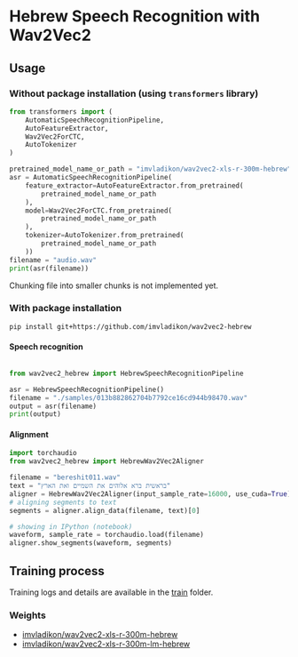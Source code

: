 
# Hebrew Speech Recognition with Wav2Vec2


## Usage

### Without package installation (using `transformers` library)


```python
from transformers import (
    AutomaticSpeechRecognitionPipeline,
    AutoFeatureExtractor,
    Wav2Vec2ForCTC,
    AutoTokenizer
)

pretrained_model_name_or_path = "imvladikon/wav2vec2-xls-r-300m-hebrew"
asr = AutomaticSpeechRecognitionPipeline(
    feature_extractor=AutoFeatureExtractor.from_pretrained(
        pretrained_model_name_or_path
    ),
    model=Wav2Vec2ForCTC.from_pretrained(
        pretrained_model_name_or_path
    ),
    tokenizer=AutoTokenizer.from_pretrained(
        pretrained_model_name_or_path
    ))
filename = "audio.wav"
print(asr(filename))
```
Chunking file into smaller chunks is not implemented yet. 

### With package installation

```bash
pip install git+https://github.com/imvladikon/wav2vec2-hebrew
```

#### Speech recognition

```python

from wav2vec2_hebrew import HebrewSpeechRecognitionPipeline

asr = HebrewSpeechRecognitionPipeline()
filename = "./samples/013b882862704b7792ce16cd944b98470.wav"
output = asr(filename)
print(output)
```

#### Alignment
```python
import torchaudio
from wav2vec2_hebrew import HebrewWav2Vec2Aligner

filename = "bereshit011.wav"
text = "בראשית ברא אלוהים את השמיים ואת הארץ"
aligner = HebrewWav2Vec2Aligner(input_sample_rate=16000, use_cuda=True)
# aligning segments to text
segments = aligner.align_data(filename, text)[0]

# showing in IPython (notebook)
waveform, sample_rate = torchaudio.load(filename)
aligner.show_segments(waveform, segments)
```

## Training process

Training logs and details are available in the [train](train) folder.


### Weights

* [imvladikon/wav2vec2-xls-r-300m-hebrew](https://huggingface.co/imvladikon/wav2vec2-xls-r-300m-hebrew)
* [imvladikon/wav2vec2-xls-r-300m-lm-hebrew](https://huggingface.co/imvladikon/wav2vec2-xls-r-300m-lm-hebrew)

